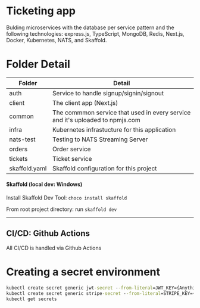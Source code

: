 # Ticketing app

Bulding microservices with the database per service pattern and the following technologies: express.js, TypeScript, MongoDB, Redis, Next.js, Docker, Kubernetes, NATS, and Skaffold.

# Folder Detail

| Folder       | Detail                                                                        |
| ------------ | ----------------------------------------------------------------------------- |
| auth         | Service to handle signup/signin/signout                                       |
| client       | The client app (Next.js)                                                      |
| common       | The commmon service that used in every service and it's uploaded to npmjs.com |
| infra        | Kubernetes infrastucture for this application                                 |
| nats-test    | Testing to NATS Streaming Server                                              |
| orders       | Order service                                                                 |
| tickets      | Ticket service                                                                |
| skaffold.yaml | Skaffold configuration for this project                                      |

#### Skaffold (local dev: Windows)

Install Skaffold Dev Tool: `choco install skaffold`

From root project directory: run `skaffold dev`

---
## CI/CD: Github Actions

All CI/CD is handled via Github Actions

# Creating a secret environment

```cmd
kubectl create secret generic jwt-secret --from-literal=JWT_KEY={Anything you want}
kubectl create secret generic stripe-secret --from-literal=STRIPE_KEY={SECRET_KEY}
kubectl get secrets
```
